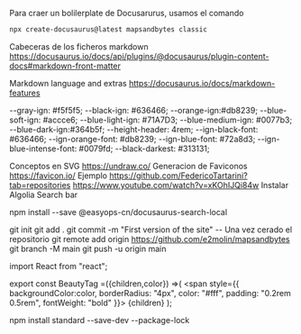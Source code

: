 Para craer un bolilerplate de Docusarurus, usamos el comando

```bash
npx create-docusaurus@latest mapsandbytes classic
```

Cabeceras de los  ficheros markdown
https://docusaurus.io/docs/api/plugins/@docusaurus/plugin-content-docs#markdown-front-matter

Markdown language and extras
https://docusaurus.io/docs/markdown-features

  --gray-ign: #f5f5f5;
  --black-ign: #636466;
  --orange-ign:#db8239;
  --blue-soft-ign: #accce6;
  --blue-light-ign: #71A7D3;
  --blue-medium-ign: #0077b3;
  --blue-dark-ign:#364b5f;
  --height-header: 4rem;
  --ign-black-font: #636466;
  --ign-orange-font: #db8239;
  --ign-blue-font: #72a8d3;
  --ign-blue-intense-font: #0079fd;
  --black-darkest: #313131;
  
  
  Conceptos en SVG
    https://undraw.co/
 Generacion de Faviconos
 https://favicon.io/
 Ejemplo
 https://github.com/FedericoTartarini?tab=repositories
 https://www.youtube.com/watch?v=xKOhIJQi84w
 Instalar Algolia Search bar
 
 npm install --save @easyops-cn/docusaurus-search-local
 
 
 
 git init
 git add .
 git commit -m "First version of the site"
 -- Una vez cerado el repositorio
 git remote add origin https://github.com/e2molin/mapsandbytes
 git branch -M main
 git push -u origin main
 
 
import React from "react";

export const BeautyTag =({children,color}) =>(
  <span
    style={{
      backgroundColor:color,
      borderRadius: "4px",
      color: "#fff",
      padding: "0.2rem 0.5rem",
      fontWeight: "bold"
    }}>
    {children}
  </span>
);


 npm install standard --save-dev --package-lock